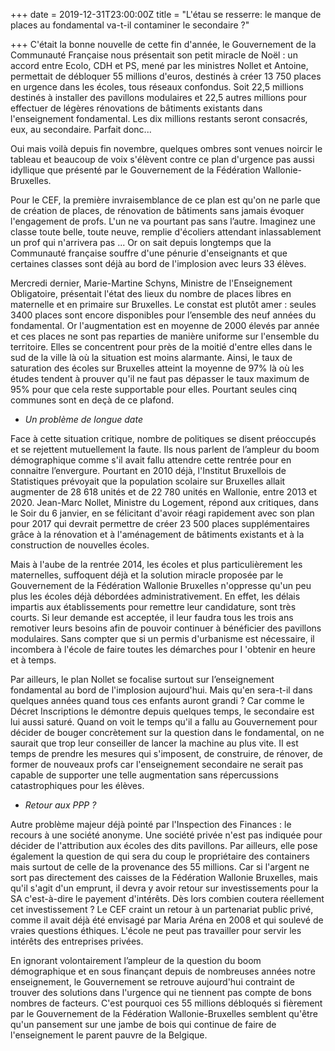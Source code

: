 +++
date = 2019-12-31T23:00:00Z
title = "L'étau se resserre: le manque de places au fondamental va-t-il contaminer le secondaire ?"

+++
C'était la bonne nouvelle de cette fin d'année, le Gouvernement de la Communauté Française nous présentait son petit miracle de Noël : un accord entre Ecolo, CDH et PS, mené par les ministres Nollet et Antoine, permettait de débloquer 55 millions d'euros, destinés à créer 13 750 places en urgence dans les écoles, tous réseaux confondus. Soit 22,5 millions destinés à installer des pavillons modulaires et 22,5 autres millions pour effectuer de légères rénovations de bâtiments existants dans l'enseignement fondamental. Les dix millions restants seront consacrés, eux, au secondaire. Parfait donc...

Oui mais voilà depuis fin novembre, quelques ombres sont venues noircir le tableau et beaucoup de voix s'élèvent contre ce plan d'urgence pas aussi idyllique que présenté par le Gouvernement de la Fédération Wallonie-Bruxelles.

Pour le CEF, la première invraisemblance de ce plan est qu'on ne parle que de création de places, de rénovation de bâtiments sans jamais évoquer l'engagement de profs. L'un ne va pourtant pas sans l’autre. Imaginez une classe toute belle, toute neuve, remplie d'écoliers attendant inlassablement un prof qui n'arrivera pas ... Or on sait depuis longtemps que la Communauté française souffre d'une pénurie d'enseignants et que certaines classes sont déjà au bord de l'implosion avec leurs 33 élèves.

Mercredi dernier, Marie-Martine Schyns, Ministre de l'Enseignement Obligatoire, présentait l'état des lieux du nombre de places libres en maternelle et en primaire sur Bruxelles. Le constat est plutôt amer : seules 3400 places sont encore disponibles pour l’ensemble des neuf années du fondamental. Or l'augmentation est en moyenne de 2000 élevés par année et ces places ne sont pas reparties de manière uniforme sur l'ensemble du territoire. Elles se concentrent pour près de la moitié d'entre elles dans le sud de la ville là où la situation est moins alarmante. Ainsi, le taux de saturation des écoles sur Bruxelles atteint la moyenne de 97% là où les études tendent à prouver qu'il ne faut pas dépasser le taux maximum de 95% pour que cela reste supportable pour elles. Pourtant seules cinq communes sont en deçà de ce plafond.

* _Un problème de longue date_

Face à cette situation critique, nombre de politiques se disent préoccupés et se rejettent mutuellement la faute. Ils nous parlent de l’ampleur du boom démographique comme s'il avait fallu attendre cette rentrée pour en connaitre l’envergure. Pourtant en 2010 déjà, l'Institut Bruxellois de Statistiques prévoyait que la population scolaire sur Bruxelles allait augmenter de 28 618 unités et de 22 780 unités en Wallonie, entre 2013 et 2020. Jean-Marc Nollet, Ministre du Logement, répond aux critiques, dans le Soir du 6 janvier, en se félicitant d'avoir réagi rapidement avec son plan pour 2017 qui devrait permettre de créer 23 500 places supplémentaires grâce à la rénovation et à l'aménagement de bâtiments existants et à la construction de nouvelles écoles.

Mais à l'aube de la rentrée 2014, les écoles et plus particulièrement les maternelles, suffoquent déjà et la solution miracle proposée par le Gouvernement de la Fédération Wallonie Bruxelles n'oppresse qu'un peu plus les écoles déjà débordées administrativement. En effet, les délais impartis aux établissements pour remettre leur candidature, sont très courts. Si leur demande est acceptée, il leur faudra tous les trois ans remotiver leurs besoins afin de pouvoir continuer à bénéficier des pavillons modulaires. Sans compter que si un permis d'urbanisme est nécessaire, il incombera à l'école de faire toutes les démarches pour I 'obtenir en heure et à temps.

Par ailleurs, le plan Nollet se focalise surtout sur I’enseignement fondamental au bord de l'implosion aujourd'hui. Mais qu'en sera-t-il dans quelques années quand tous ces enfants auront grandi ? Car comme le Décret Inscriptions le démontre depuis quelques temps, le secondaire est lui aussi saturé. Quand on voit le temps qu'il a fallu au Gouvernement pour décider de bouger concrètement sur la question dans le fondamental, on ne saurait que trop leur conseiller de lancer la machine au plus vite. II est temps de prendre les mesures qui s'imposent, de construire, de rénover, de former de nouveaux profs car l'enseignement secondaire ne serait pas capable de supporter une telle augmentation sans répercussions catastrophiques pour les élèves.

* _Retour aux PPP ?_

Autre problème majeur déjà pointé par l'Inspection des Finances : le recours à une société anonyme. Une société privée n'est pas indiquée pour décider de l'attribution aux écoles des dits pavillons. Par ailleurs, elle pose également la question de qui sera du coup le propriétaire des containers mais surtout de celle de la provenance des 55 millions. Car si l'argent ne sort pas directement des caisses de la Fédération Wallonie Bruxelles, mais qu'il s'agit d'un emprunt, il devra y avoir retour sur investissements pour la SA c'est-à-dire le payement d'intérêts. Dès lors combien coutera réellement cet investissement ? Le CEF craint un retour à un partenariat public privé, comme il avait déjà été envisagé par Maria Aréna en 2008 et qui soulevé de vraies questions éthiques. L'école ne peut pas travailler pour servir les intérêts des entreprises privées.

En ignorant volontairement l’ampleur de la question du boom démographique et en sous­ finançant depuis de nombreuses années notre enseignement, le Gouvernement se retrouve aujourd'hui contraint de trouver des solutions dans l'urgence qui ne tiennent pas compte de bons nombres de facteurs. C'est pourquoi ces 55 millions débloqués si fièrement par le Gouvernement de la Fédération Wallonie-Bruxelles semblent qu'être qu'un pansement sur une jambe de bois qui continue de faire de l'enseignement le parent pauvre de la Belgique.